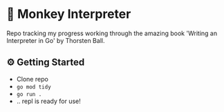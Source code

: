 # 🐒 Monkey Interpreter

Repo tracking my progress working through the amazing book 'Writing an Interpreter in Go' by Thorsten Ball.

## ⚙️ Getting Started

- Clone repo
- `go mod tidy`
- `go run .`
- .. repl is ready for use!
